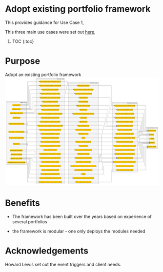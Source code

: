 # Adopt existing portfolio framework

This provides guidance for Use Case 1,

This three main use cases were set out [here](https://lawrencerowland.github.io/Portfolio-frameworks.html), 
1. TOC
{:toc}

# Purpose

Adopt an existing portfolio framework
![](/images/2020-05-16-Adopt-existing-portfolio-framework/Portfolio-services-mapped-to-business-needs-Rowland-and-Lewis.png)

# Benefits

- The framework has been built over the years based on experience of several portfolios

- the framework is modular - one only deploys the modules needed



# Acknowledgements

Howard Lewis set out the event triggers and client needs. 


